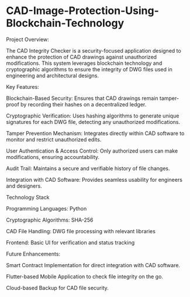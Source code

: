 # CAD-Image-Protection-Using-Blockchain-Technology

Project Overview:

The CAD Integrity Checker is a security-focused application designed to enhance the protection of CAD drawings against unauthorized modifications. This system leverages blockchain technology and cryptographic algorithms to ensure the integrity of DWG files used in engineering and architectural designs.


Key Features:

Blockchain-Based Security: Ensures that CAD drawings remain tamper-proof by recording their hashes on a decentralized ledger.

Cryptographic Verification: Uses hashing algorithms to generate unique signatures for each DWG file, detecting any unauthorized modifications.

Tamper Prevention Mechanism: Integrates directly within CAD software to monitor and restrict unauthorized edits.

User Authentication & Access Control: Only authorized users can make modifications, ensuring accountability.

Audit Trail: Maintains a secure and verifiable history of file changes.

Integration with CAD Software: Provides seamless usability for engineers and designers.

Technology Stack

Programming Languages: Python

Cryptographic Algorithms: SHA-256 

CAD File Handling: DWG file processing with relevant libraries

Frontend: Basic UI for verification and status tracking


Future Enhancements:

Smart Contract Implementation for direct integration with CAD software.

Flutter-based Mobile Application to check file integrity on the go.

Cloud-based Backup for CAD file security.
